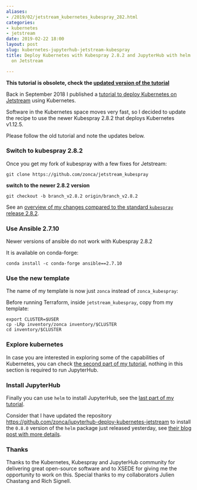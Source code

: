 ```yaml
---
aliases:
- /2019/02/jetstream_kubernetes_kubespray_282.html
categories:
- kubernetes
- jetstream
date: 2019-02-22 18:00
layout: post
slug: kubernetes-jupyterhub-jetstream-kubespray
title: Deploy Kubernetes with Kubespray 2.8.2 and JupyterHub with helm recipe 0.8
  on Jetstream

---
```


**This tutorial is obsolete, check the [updated version of the tutorial](https://zonca.dev/2020/06/kubernetes-jetstream-kubespray.html)**

Back in September 2018 I published a [tutorial to deploy Kubernetes on Jetstream](https://zonca.github.io/2018/09/kubernetes-jetstream-kubespray-jupyterhub.html) using Kubernetes.

Software in the Kubernetes space moves very fast, so I decided to update the recipe to use the newer Kubespray 2.8.2 that deploys Kubernetes v1.12.5.

Please follow the old tutorial and note the updates below.

### Switch to kubespray 2.8.2

Once you get my fork of kubespray with a few fixes for Jetstream:

    git clone https://github.com/zonca/jetstream_kubespray

**switch to the newer 2.8.2 version**

    git checkout -b branch_v2.8.2 origin/branch_v2.8.2

See an [overview of my changes compared to the standard `kubespray` release 2.8.2](https://github.com/zonca/jetstream_kubespray/pull/5).

### Use Ansible 2.7.10

Newer versions of ansible do not work with Kubespray 2.8.2

It is available on conda-forge:

    conda install -c conda-forge ansible==2.7.10

### Use the new template

The name of my template is now just `zonca` instead of `zonca_kubespray`:

Before running Terraform, inside `jetstream_kubespray`, copy from my template:

    export CLUSTER=$USER
    cp -LRp inventory/zonca inventory/$CLUSTER
    cd inventory/$CLUSTER

### Explore kubernetes

In case you are interested in exploring some of the capabilities of Kubernetes, you can check [the second part of my tutorial](https://zonca.github.io/2018/09/kubernetes-jetstream-kubespray-explore.html), nothing in this section is required to run JupyterHub.

### Install JupyterHub

Finally you can use `helm` to install JupyterHub, see the [last part of my tutorial](https://zonca.github.io/2018/09/kubernetes-jetstream-kubespray-jupyterhub.html).

Consider that I have updated the repository <https://github.com/zonca/jupyterhub-deploy-kubernetes-jetstream> to install the `0.8.0` version of the `helm` package just released yesterday, see [their blog post with more details](https://blog.jupyter.org/zero-to-jupyterhub-helm-chart-0-8-b99e0a79fd2a).

### Thanks

Thanks to the Kubernetes, Kubespray and JupyterHub community for delivering great open-source software and to XSEDE for giving me the opportunity to work on this. Special thanks to my collaborators Julien Chastang and Rich Signell.

